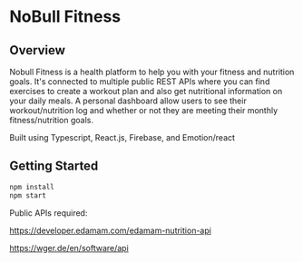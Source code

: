 # NoBull Fitness

## Overview

Nobull Fitness is a health platform to help you with your fitness and nutrition goals. It's connected to multiple public REST APIs where you can find exercises to create a workout plan and also get nutritional information on your daily meals. A personal dashboard allow users to see their workout/nutrition log and whether or not they are meeting their monthly fitness/nutrition goals.

Built using Typescript, React.js, Firebase, and Emotion/react

## Getting Started

```bash 
npm install
npm start
```

Public APIs required:

https://developer.edamam.com/edamam-nutrition-api

https://wger.de/en/software/api
